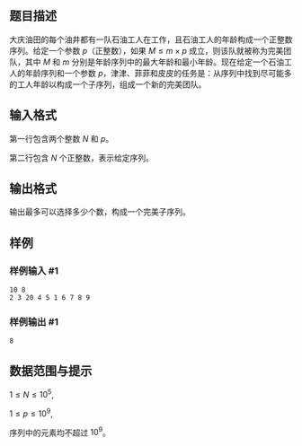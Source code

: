 ## 题目描述

大庆油田的每个油井都有一队石油工人在工作，且石油工人的年龄构成一个正整数序列。给定一个参数 $p$（正整数），如果 $M \leq m \times p$ 成立，则该队就被称为完美团队，其中 $M$ 和 $m$ 分别是年龄序列中的最大年龄和最小年龄。现在给定一个石油工人的年龄序列和一个参数 $p$，津津、菲菲和皮皮的任务是：从序列中找到尽可能多的工人年龄以构成一个子序列，组成一个新的完美团队。

## 输入格式

第一行包含两个整数 $N$ 和 $p$。

第二行包含 $N$ 个正整数，表示给定序列。

## 输出格式

输出最多可以选择多少个数，构成一个完美子序列。

## 样例

### 样例输入 #1
```
10 8
2 3 20 4 5 1 6 7 8 9
```

### 样例输出 #1
```
8
```

## 数据范围与提示

$1 \leq N \leq 10^5$,

$1 \leq p \leq 10^9$,

序列中的元素均不超过 $10^9$。
